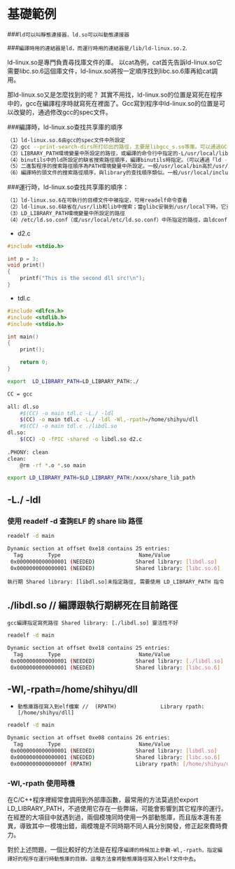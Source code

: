 # 基礎範例

###`ld可以叫靜態連接器，ld.so可以叫動態連接器`

###`編譯時用的連結器是ld，而運行時用的連結器是/lib/ld-linux.so.2`.

ld-linux.so是專門負責尋找庫文件的庫。
以cat為例，cat首先告訴ld-linux.so它需要libc.so.6這個庫文件，ld-linux.so將按一定順序找到libc.so.6庫再給cat調用。

那ld-linux.so又是怎麼找到的呢？
其實不用找，ld-linux.so的位置是寫死在程序中的，gcc在編譯程序時就寫死在裡面了。Gcc寫到程序中ld-linux.so的位置是可以改變的，通過修改gcc的spec文件。


###編譯時，ld-linux.so查找共享庫的順序
```sh
（1）ld-linux.so.6由gcc的spec文件中所設定 
（2）gcc --print-search-dirs所打印出的路徑，主要是libgcc_s.so等庫。可以通過GCC_EXEC_PREFIX來設定 
（3）LIBRARY_PATH環境變量中所設定的路徑，或編譯的命令行中指定的-L/usr/local/lib 
（4）binutils中的ld所設定的缺省搜索路徑順序，編譯binutils時指定。（可以通過「ld --verbose | grep SEARCH」來查看） 
（5）二進製程序的搜索路徑順序為PATH環境變量中所設定。一般/usr/local/bin高於/usr/bin
（6）編譯時的頭文件的搜索路徑順序，與library的查找順序類似。一般/usr/local/include高於/usr/include
```

###運行時，ld-linux.so查找共享庫的順序：
```sh
（1）ld-linux.so.6在可執行的目標文件中被指定，可用readelf命令查看 
（2）ld-linux.so.6缺省在/usr/lib和lib中搜索；當glibc安裝到/usr/local下時，它查找/usr/local/lib
（3）LD_LIBRARY_PATH環境變量中所設定的路徑 
（4）/etc/ld.so.conf（或/usr/local/etc/ld.so.conf）中所指定的路徑，由ldconfig生成二進制的ld.so.cache中
```



- d2.c

```c
#include <stdio.h>

int p = 3;
void print()
{
    printf("This is the second dll src!\n");
}
```

- tdl.c

```c
#include <dlfcn.h>
#include <stdlib.h>
#include <stdio.h>

int main()
{
    print();

    return 0;
}
```

```sh
export  LD_LIBRARY_PATH=LD_LIBRARY_PATH:./

CC = gcc

all: dl.so 
	#$(CC) -o main tdl.c -L./ -ldl 
	$(CC) -o main tdl.c -L./ -ldl -Wl,-rpath=/home/shihyu/dll 
	#$(CC) -o main tdl.c ./libdl.so 
dl.so:
	$(CC) -O -fPIC -shared -o libdl.so d2.c 
       
.PHONY: clean
clean:                             
	@rm -rf *.o *.so main    
```

```sh
export LD_LIBRARY_PATH=$LD_LIBRARY_PATH:/xxxx/share_lib_path
```

## -L./ -ldl 


### 使用 readelf -d 查詢ELF 的 share lib 路徑 

```sh
readelf -d main  

Dynamic section at offset 0xe18 contains 25 entries:
  Tag        Type                         Name/Value
 0x0000000000000001 (NEEDED)             Shared library: [libdl.so]
 0x0000000000000001 (NEEDED)             Shared library: [libc.so.6]

```

`執行期 Shared library: [libdl.so]未指定路徑, 需要使用 LD_LIBRARY_PATH 指令`

## ./libdl.so // 編譯跟執行期綁死在目前路徑 

`gcc編譯指定寫死路徑 Shared library: [./libdl.so] 靈活性不好`

```sh
readelf -d main  

Dynamic section at offset 0xe18 contains 25 entries:
  Tag        Type                         Name/Value
 0x0000000000000001 (NEEDED)             Shared library: [./libdl.so]
 0x0000000000000001 (NEEDED)             Shared library: [libc.so.6]
```


## -Wl,-rpath=/home/shihyu/dll

- `動態庫路徑寫入到elf檔案 //  (RPATH)              Library rpath: [/home/shihyu/dll]`

```sh
readelf -d main 

Dynamic section at offset 0xe08 contains 26 entries:
  Tag        Type                         Name/Value
 0x0000000000000001 (NEEDED)             Shared library: [libdl.so]
 0x0000000000000001 (NEEDED)             Shared library: [libc.so.6]
 0x000000000000000f (RPATH)              Library rpath: [/home/shihyu/dll]
```


### -Wl,-rpath 使用時機
在C/C++程序裡經常會調用到外部庫函數，最常用的方法莫過於export LD_LIBRARY_PATH，不過使用它存在一些弊端，可能會影響到其它程序的運行。在經歷的大項目中就遇到過，兩個模塊同時使用一外部動態庫，而且版本還有差異，導致其中一模塊出錯，兩模塊是不同時期不同人員分別開發，修正起來費時費力。

對於上述問題，一個比較好的方法是在程序`編譯的時候加上參數-Wl,-rpath，指定編譯好的程序在運行時動態庫的目錄。這種方法會將動態庫路徑寫入到elf文件中去`。


